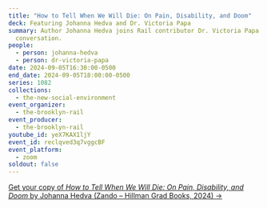 ```yaml
---
title: "How to Tell When We Will Die: On Pain, Disability, and Doom"
deck: Featuring Johanna Hedva and Dr. Victoria Papa
summary: Author Johanna Hedva joins Rail contributor Dr. Victoria Papa for a
  conversation.
people:
  - person: johanna-hedva
  - person: dr-victoria-papa
date: 2024-09-05T16:30:00-0500
end_date: 2024-09-05T18:00:00-0500
series: 1082
collections:
  - the-new-social-environment
event_organizer:
  - the-brooklyn-rail
event_producer:
  - the-brooklyn-rail
youtube_id: yeX7KAX1ljY
event_id: reclqved3q7vggcBF
event_platform:
  - zoom
soldout: false
---
```

[G﻿et your copy of *How to Tell When We Will Die: On Pain, Disability, and Doom* by Johanna Hedva (Zando – Hillman Grad Books, 2024) →](https://zandoprojects.com/books/how-to-tell-when-we-will-die/)